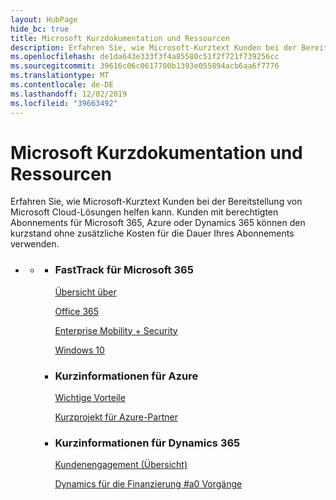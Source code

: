 ```yaml
---
layout: HubPage
hide_bc: true
title: Microsoft Kurzdokumentation und Ressourcen
description: Erfahren Sie, wie Microsoft-Kurztext Kunden bei der Bereitstellung von Microsoft Cloud-Lösungen helfen kann. Kunden mit berechtigten Abonnements für Microsoft 365, Azure oder Dynamics 365 können den kurzstand ohne zusätzliche Kosten für die Dauer Ihres Abonnements verwenden.
ms.openlocfilehash: de1da643e333f3f4a85580c51f2f721f739256cc
ms.sourcegitcommit: 39616c06c0617700b1393e055894acb6aa6f7776
ms.translationtype: MT
ms.contentlocale: de-DE
ms.lasthandoff: 12/02/2019
ms.locfileid: "39663492"
---
```

<div id="main" class="v2">
    <div class="container">
        <h1>Microsoft Kurzdokumentation und Ressourcen</h1>
        <p>Erfahren Sie, wie Microsoft-Kurztext Kunden bei der Bereitstellung von Microsoft Cloud-Lösungen helfen kann. Kunden mit berechtigten Abonnements für Microsoft 365, Azure oder Dynamics 365 können den kurzstand ohne zusätzliche Kosten für die Dauer Ihres Abonnements verwenden.</p>
        <p></p>
        <ul class="pivots">
            <li>
                <a href="#home"></a>
                <ul id="home">
                    <li>
                        <a href="#home-all"></a>
                        <ul id="home-all" class="cardsZ">
                            <li>
                                <div class="cardSize">
                                    <div class="cardPadding">
                                        <div class="card">
                                                <div class="cardText">
                                                <h3>FastTrack für Microsoft 365</h3>
                                                <p><a
                                                href="https://docs.microsoft.com/fasttrack/m365-fasttrack-benefit-overview">Übersicht über</a></p>
                                                <p><a href="https://docs.microsoft.com/fasttrack/O365-fasttrack-benefit-for-office-365">Office 365</a></p>
                                                <p><a href="https://docs.microsoft.com/enterprise-mobility-security/Solutions/enterprise-mobility-fasttrack-program">Enterprise Mobility + Security</a></p>
                                                <p><a href="https://docs.microsoft.com/fasttrack/win-10-fasttrack-benefit-for-windows-10">Windows 10</a></p>
                                            </div>
                                        </div>
                                    </div>
                                </div>
                            </li>
                            <li>
                                <div class="cardSize">
                                    <div class="cardPadding">
                                        <div class="card">
                                            <div class="cardText">
                                                <h3>Kurzinformationen für Azure</h3>
                                                <p><a href="https://azure.microsoft.com/programs/azure-fasttrack/?v=18.03">Wichtige Vorteile</a></p>
                                                <p><a href="https://azure.microsoft.com/programs/azure-fasttrack/partners/">Kurzprojekt für Azure-Partner</a></p>
                                            </div>
                                        </div>
                                    </div>
                                </div>
                            </li>
                            <li>
                                <div class="cardSize">
                                    <div class="cardPadding">
                                        <div class="card">
                                            <div class="cardText">
                                                <h3>Kurzinformationen für Dynamics 365</h3>
                                                <p><a href="https://docs.microsoft.com/dynamics365/get-started/fasttrack/customer-engagement/microsoft-fasttrack-dynamics-365">Kundenengagement (Übersicht)</a></p>
                                                <p><a href="https://docs.microsoft.com/dynamics365/unified-operations/fin-and-ops/get-started/fasttrack-dynamics-365-overview">Dynamics für die Finanzierung #a0 Vorgänge</a></p>
                                            </div>
                                        </div>
                                    </div>
                                </div>
                            </li>
                        </ul>
                    </li>
                </ul>
            </li>
        </ul>
    </div>
</div>